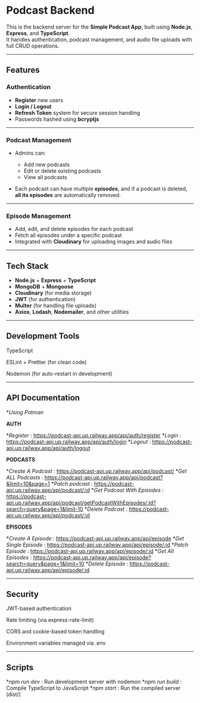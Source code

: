 #  Podcast Backend

This is the backend server for the **Simple Podcast App**, built using **Node.js**, **Express**, and **TypeScript**.  
It handles authentication, podcast management, and audio file uploads with full CRUD operations.

---

## Features

### Authentication
- **Register** new users  
- **Login / Logout**  
- **Refresh Token** system for secure session handling  
- Passwords hashed using **bcryptjs**

---

### Podcast Management
- Admins can:
  - Add new podcasts  
  - Edit or delete existing podcasts  
  - View all podcasts  

- Each podcast can have multiple **episodes**, and if a podcast is deleted, **all its episodes** are automatically removed.

---

### Episode Management
- Add, edit, and delete episodes for each podcast  
- Fetch all episodes under a specific podcast  
- Integrated with **Cloudinary** for uploading images and audio files

---

## Tech Stack

- **Node.js** + **Express** + **TypeScript**
- **MongoDB** + **Mongoose**
- **Cloudinary** (for media storage)
- **JWT** (for authentication)
- **Multer** (for handling file uploads)
- **Axios**, **Lodash**, **Nodemailer**, and other utilities

---

## Development Tools

TypeScript

ESLint + Prettier (for clean code)

Nodemon (for auto-restart in development)

---

## API Documentation

**Using Potman*

**AUTH**

**Register* : https://podcast-api.up.railway.app/api/auth/register
**Login* : https://podcast-api.up.railway.app/api/auth/login
**Logout* : https://podcast-api.up.railway.app/api/auth/logout

**PODCASTS**

**Create A Podcast* : https://podcast-api.up.railway.app/api/podcast/
**Get ALL Podcasts* : https://podcast-api.up.railway.app/api/podcast?&limit=10&page=1
**Patch podcast* : https://podcast-api.up.railway.app/api/podcast/:id
**Get Podcast With Episodes* : https://podcast-api.up.railway.app/api/podcast/getPodcastWithEpisodes/:id?search=query&page=1&limit-10
**Delete Podcast* : https://podcast-api.up.railway.app/api/podcast/:id

**EPISODES**

**Create A Episode* : https://podcast-api.up.railway.app/api/episode
**Get Single Episode* : https://podcast-api.up.railway.app/api/episode/:id
**Patch Episode* : https://podcast-api.up.railway.app/api/episode/:id
**Get All Episodes* : https://podcast-api.up.railway.app/api/episode?search=query&page=1&limit=10
**Delete Episode* : https://podcast-api.up.railway.app/api/episode/:id

---

## Security

JWT-based authentication

Rate limiting (via express-rate-limit)

 CORS and cookie-based token handling

 Environment variables managed via .env

---

## Scripts

**npm run dev* : Run development server with nodemon
**npm run build* : Compile TypeScript to JavaScript
**npm start* : Run the compiled server (dist/)
